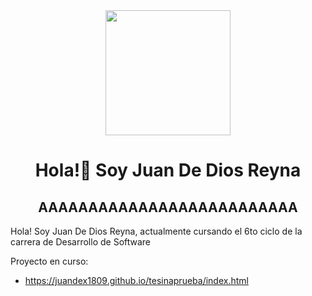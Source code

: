 <div id="header" align="center">
  <img src="https://media.giphy.com/media/bcKmIWkUMCjVm/giphy.gif" width="200" />
  <h1 align="center">Hola!👋 Soy Juan De Dios Reyna</h1>
  <h2 align="center">AAAAAAAAAAAAAAAAAAAAAAAAAA</h2>
</div>

Hola! Soy Juan De Dios Reyna, actualmente cursando el 6to ciclo de la carrera de Desarrollo de Software

Proyecto en curso:

- https://juandex1809.github.io/tesinaprueba/index.html
<!---
JuanDex1809/JuanDex1809 is a ✨ special ✨ repository because its `README.md` (this file) appears on your GitHub profile.
You can click the Preview link to take a look at your changes.
--->
